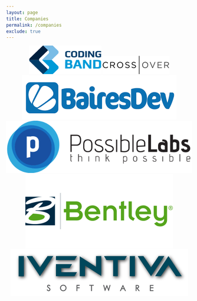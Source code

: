 ```yaml
---
layout: page
title: Companies
permalink: /companies
exclude: true
---
```



<div style="text-align:center">
<a href="http://codingband.com"  target="_blank" class="link-company"><img src="/assets/companies/codingband.png" alt="Codingband" class="img-company"/></a>
<a href="http://crossover.com"  target="_blank" class="link-company"><img src="/assets/companies/crossover.png" alt="Possiblelabs" class="img-company"/></a>
<div class="clean-company"></div>
<a href="http://bairesdev.com"  target="_blank" class="link-company"><img src="/assets/companies/bairesdev.png" alt="BairesDev" class="img-company"/></a>
<a href="http://possiblelabs.com"  target="_blank" class="link-company"><img src="/assets/companies/possiblelabs.png" alt="Possiblelabs" class="img-company"/></a>
<div class="clean-company"></div>
<a href="https://bentley.com"  target="_blank" class="link-company"><img src="/assets/companies/bentley.png" alt="Bentley" class="img-company"/></a>
<a href="http://iventiva.com"  target="_blank" class="link-company"><img src="/assets/companies/iventiva.png" alt="Iventiva" class="img-company"/></a>	
<div class="clean-company"></div>




